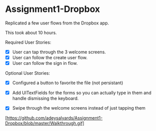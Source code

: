 # Assignment1-Dropbox
Replicated a few user flows from the Dropbox app.

This took about 10 hours. 

Required User Stories:
  * [x] User can tap through the 3 welcome screens. 
  * [x] User can follow the create user flow.  
  * [x] User can follow the sign in flow.
  
Optional User Stories:
  * [x] Configured a button to favorite the file (not persistant) 
  * [x] Add UITextFields for the forms so you can actually type in them and handle dismissing the keyboard. 
  * [x] Swipe through the welcome screens instead of just tapping them
  
  
[https://github.com/adeysalyards/Assignment1-Dropbox/blob/master/Walkthrough.gif]

